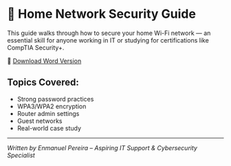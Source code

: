 # 🔐 Home Network Security Guide

This guide walks through how to secure your home Wi-Fi network — an essential skill for anyone working in IT or studying for certifications like CompTIA Security+.

📝 [Download Word Version](./Securing_Your_Home_WiFi.docx)

## Topics Covered:
- Strong password practices
- WPA3/WPA2 encryption
- Router admin settings
- Guest networks
- Real-world case study

---

*Written by Enmanuel Pereira – Aspiring IT Support & Cybersecurity Specialist*
